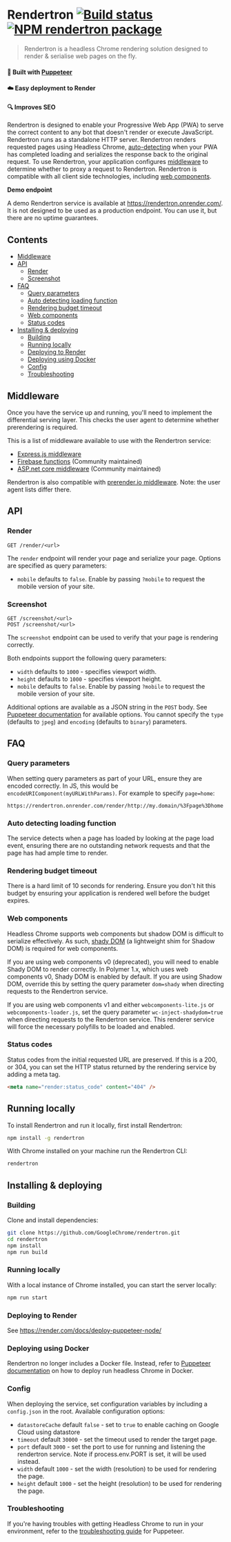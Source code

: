 # Rendertron [![Build status](https://travis-ci.org/GoogleChrome/rendertron.svg?branch=master)](https://travis-ci.org/GoogleChrome/rendertron) [![NPM rendertron package](https://img.shields.io/npm/v/rendertron.svg)](https://npmjs.org/package/rendertron)

> Rendertron is a headless Chrome rendering solution designed to render & serialise web pages on the fly.

#### :hammer: Built with [Puppeteer](https://github.com/GoogleChrome/puppeteer)

#### :cloud: Easy deployment to Render

#### :mag: Improves SEO

Rendertron is designed to enable your Progressive Web App (PWA) to serve the correct
content to any bot that doesn't render or execute JavaScript. Rendertron runs as a
standalone HTTP server. Rendertron renders requested pages using Headless Chrome,
[auto-detecting](#auto-detecting-loading-function) when your PWA has completed loading
and serializes the response back to the original request. To use Rendertron, your application
configures [middleware](#middleware) to determine whether to proxy a request to Rendertron.
Rendertron is compatible with all client side technologies, including [web components](#web-components).

**Demo endpoint**

A demo Rendertron service is available at https://rendertron.onrender.com/. It is not designed
to be used as a production endpoint. You can use it, but there are no uptime guarantees.

## Contents

- [Middleware](#middleware)
- [API](#api)
  - [Render](#render)
  - [Screenshot](#screenshot)
- [FAQ](#faq)
  - [Query parameters](#query-parameters)
  - [Auto detecting loading function](#auto-detecting-loading-function)
  - [Rendering budget timeout](#rendering-budget-timeout)
  - [Web components](#web-components)
  - [Status codes](#status-codes)
- [Installing & deploying](#installing--deploying)
  - [Building](#building)
  - [Running locally](#running-locally)
  - [Deploying to Render](#deploying-to-render)
  - [Deploying using Docker](#deploying-using-docker)
  - [Config](#config)
  - [Troubleshooting](#troubleshooting)

## Middleware

Once you have the service up and running, you'll need to implement the differential serving
layer. This checks the user agent to determine whether prerendering is required.

This is a list of middleware available to use with the Rendertron service:

- [Express.js middleware](/middleware)
- [Firebase functions](https://github.com/justinribeiro/pwa-firebase-functions-botrender) (Community maintained)
- [ASP.net core middleware](https://github.com/galamai/AspNetCore.Rendertron) (Community maintained)

Rendertron is also compatible with [prerender.io middleware](https://prerender.io/documentation/install-middleware).
Note: the user agent lists differ there.

## API

### Render

```
GET /render/<url>
```

The `render` endpoint will render your page and serialize your page. Options are
specified as query parameters:

- `mobile` defaults to `false`. Enable by passing `?mobile` to request the
  mobile version of your site.

### Screenshot

```
GET /screenshot/<url>
POST /screenshot/<url>
```

The `screenshot` endpoint can be used to verify that your page is rendering
correctly.

Both endpoints support the following query parameters:

- `width` defaults to `1000` - specifies viewport width.
- `height` defaults to `1000` - specifies viewport height.
- `mobile` defaults to `false`. Enable by passing `?mobile` to request the
  mobile version of your site.

Additional options are available as a JSON string in the `POST` body. See
[Puppeteer documentation](https://github.com/GoogleChrome/puppeteer/blob/v1.6.0/docs/api.md#pagescreenshotoptions)
for available options. You cannot specify the `type` (defaults to `jpeg`) and
`encoding` (defaults to `binary`) parameters.

## FAQ

### Query parameters

When setting query parameters as part of your URL, ensure they are encoded correctly. In JS,
this would be `encodeURIComponent(myURLWithParams)`. For example to specify `page=home`:

```
https://rendertron.onrender.com/render/http://my.domain/%3Fpage%3Dhome
```

### Auto detecting loading function

The service detects when a page has loaded by looking at the page load event, ensuring there
are no outstanding network requests and that the page has had ample time to render.

### Rendering budget timeout

There is a hard limit of 10 seconds for rendering. Ensure you don't hit this budget by ensuring
your application is rendered well before the budget expires.

### Web components

Headless Chrome supports web components but shadow DOM is difficult to serialize effectively.
As such, [shady DOM](https://github.com/webcomponents/shadydom) (a lightweight shim for Shadow DOM)
is required for web components.

If you are using web components v0 (deprecated), you will need to enable Shady DOM to
render correctly. In Polymer 1.x, which uses web components v0, Shady DOM is enabled by default.
If you are using Shadow DOM, override this by setting the query parameter `dom=shady` when
directing requests to the Rendertron service.

If you are using web components v1 and either `webcomponents-lite.js` or `webcomponents-loader.js`,
set the query parameter `wc-inject-shadydom=true` when directing requests to the Rendertron
service. This renderer service will force the necessary polyfills to be loaded and enabled.

### Status codes

Status codes from the initial requested URL are preserved. If this is a 200, or 304, you can
set the HTTP status returned by the rendering service by adding a meta tag.

```html
<meta name="render:status_code" content="404" />
```

## Running locally

To install Rendertron and run it locally, first install Rendertron:

```bash
npm install -g rendertron
```

With Chrome installed on your machine run the Rendertron CLI:

```bash
rendertron
```

## Installing & deploying

### Building

Clone and install dependencies:

```bash
git clone https://github.com/GoogleChrome/rendertron.git
cd rendertron
npm install
npm run build
```

### Running locally

With a local instance of Chrome installed, you can start the server locally:

```bash
npm run start
```

### Deploying to Render

See https://render.com/docs/deploy-puppeteer-node/

### Deploying using Docker

Rendertron no longer includes a Docker file. Instead, refer to
[Puppeteer documentation](https://github.com/GoogleChrome/puppeteer/blob/master/docs/troubleshooting.md#running-puppeteer-in-docker)
on how to deploy run headless Chrome in Docker.

### Config

When deploying the service, set configuration variables by including a `config.json` in the
root. Available configuration options:

- `datastoreCache` default `false` - set to `true` to enable caching on Google Cloud using datastore
- `timeout` default `30000` - set the timeout used to render the target page.
- `port` default `3000` - set the port to use for running and listening the rendertron service. Note if process.env.PORT is set, it will be used instead.
- `width` default `1000` - set the width (resolution) to be used for rendering the page.
- `height` default `1000` - set the height (resolution) to be used for rendering the page.

### Troubleshooting

If you're having troubles with getting Headless Chrome to run in your
environment, refer to the
[troubleshooting guide](https://github.com/GoogleChrome/puppeteer/blob/master/docs/troubleshooting.md)
for Puppeteer.
